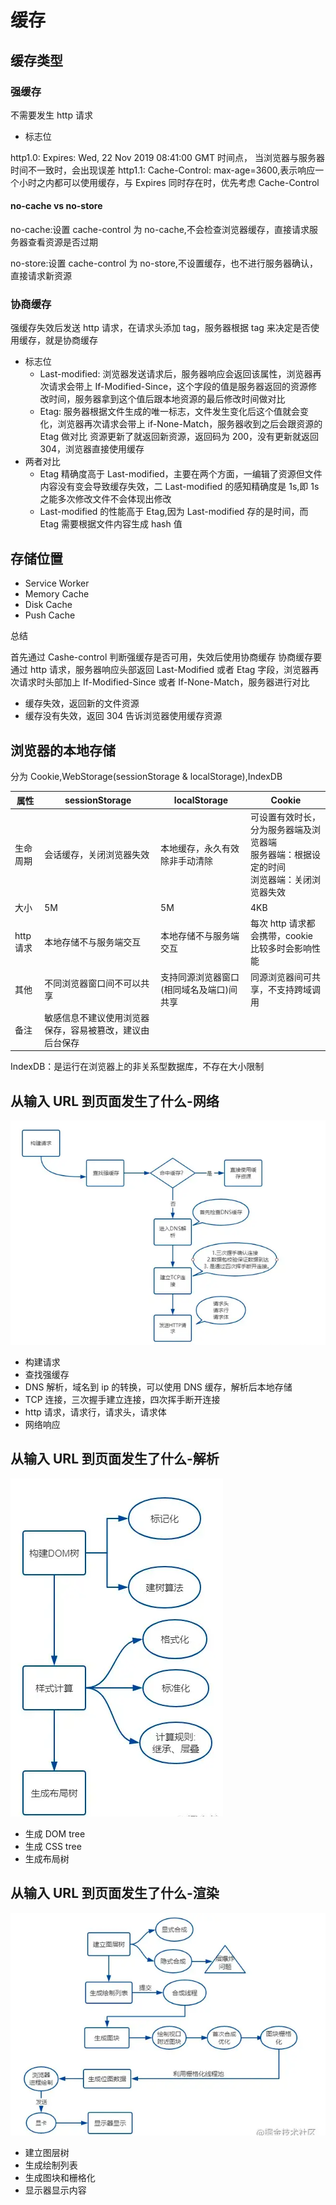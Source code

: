<!--
 * @Author: your name
 * @Date: 2020-03-02 09:59:12
 * @LastEditTime: 2021-10-20 09:41:42
 * @LastEditors: Please set LastEditors
 * @Description: In User Settings Edit
 * @FilePath: \vue-note\Conception\缓存.md
 -->

# 缓存

## 缓存类型

### 强缓存

不需要发生 http 请求

- 标志位

http1.0: Expires: Wed, 22 Nov 2019 08:41:00 GMT 时间点， 当浏览器与服务器时间不一致时，会出现误差
http1.1: Cache-Control: max-age=3600,表示响应一个小时之内都可以使用缓存，与 Expires 同时存在时，优先考虑 Cache-Control

#### no-cache vs no-store

no-cache:设置 cache-control 为 no-cache,不会检查浏览器缓存，直接请求服务器查看资源是否过期

no-store:设置 cache-control 为 no-store,不设置缓存，也不进行服务器确认，直接请求新资源

### 协商缓存

强缓存失效后发送 http 请求，在请求头添加 tag，服务器根据 tag 来决定是否使用缓存，就是协商缓存

- 标志位
  - Last-modified: 浏览器发送请求后，服务器响应会返回该属性，浏览器再次请求会带上 If-Modified-Since，这个字段的值是服务器返回的资源修改时间，服务器拿到这个值后跟本地资源的最后修改时间做对比
  - Etag: 服务器根据文件生成的唯一标志，文件发生变化后这个值就会变化，浏览器再次请求会带上 if-None-Match，服务器收到之后会跟资源的 Etag 做对比
    资源更新了就返回新资源，返回码为 200，没有更新就返回 304，浏览器直接使用缓存
- 两者对比
  - Etag 精确度高于 Last-modified，主要在两个方面，一编辑了资源但文件内容没有变会导致缓存失效，二 Last-modified 的感知精确度是 1s,即 1s 之能多次修改文件不会体现出修改
  - Last-modified 的性能高于 Etag,因为 Last-modified 存的是时间，而 Etag 需要根据文件内容生成 hash 值

## 存储位置

- Service Worker
- Memory Cache
- Disk Cache
- Push Cache

总结

首先通过 Cashe-control 判断强缓存是否可用，失效后使用协商缓存
协商缓存要通过 http 请求，服务器响应头部返回 Last-Modified 或者 Etag 字段，浏览器再次请求时头部加上 If-Modified-Since 或者 If-None-Match，服务器进行对比

- 缓存失效，返回新的文件资源
- 缓存没有失效，返回 304 告诉浏览器使用缓存资源

## 浏览器的本地存储

分为 Cookie,WebStorage(sessionStorage & localStorage),IndexDB

| 属性      | sessionStorage                                           | localStorage                             | Cookie                                                                                           |
| --------- | -------------------------------------------------------- | ---------------------------------------- | ------------------------------------------------------------------------------------------------ |
| 生命周期  | 会话缓存，关闭浏览器失效                                 | 本地缓存，永久有效除非手动清除           | 可设置有效时长，分为服务器端及浏览器端<br/>服务器端：根据设定的时间<br/>浏览器端：关闭浏览器失效 |
| 大小      | 5M                                                       | 5M                                       | 4KB                                                                                              |
| http 请求 | 本地存储不与服务端交互                                   | 本地存储不与服务端交互                   | 每次 http 请求都会携带，cookie 比较多时会影响性能                                                |
| 其他      | 不同浏览器窗口间不可以共享                               | 支持同源浏览器窗口(相同域名及端口)间共享 | 同源浏览器间可共享，不支持跨域调用                                                               |
| 备注      | 敏感信息不建议使用浏览器保存，容易被篡改，建议由后台保存 |

IndexDB：是运行在浏览器上的非关系型数据库，不存在大小限制

## 从输入 URL 到页面发生了什么-网络

![过程](./../img/http01.png)

- 构建请求
- 查找强缓存
- DNS 解析，域名到 ip 的转换，可以使用 DNS 缓存，解析后本地存储
- TCP 连接，三次握手建立连接，四次挥手断开连接
- http 请求，请求行，请求头，请求体
- 网络响应

## 从输入 URL 到页面发生了什么-解析

![过程](./../img/http02.png)

- 生成 DOM tree
- 生成 CSS tree
- 生成布局树

## 从输入 URL 到页面发生了什么-渲染

![过程](./../img/http03.png)

- 建立图层树
- 生成绘制列表
- 生成图块和栅格化
- 显示器显示内容
